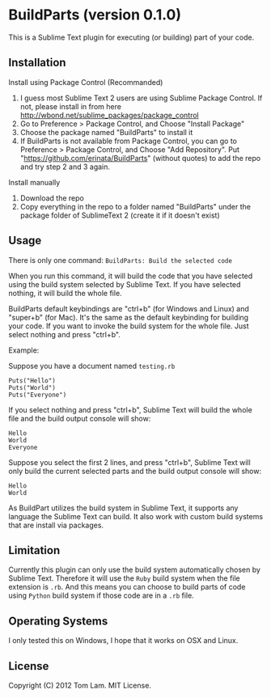 # BuildParts (version 0.1.0)

This is a Sublime Text plugin for executing (or building) part of your code. 

## Installation

Install using Package Control (Recommanded)

1. I guess most Sublime Text 2 users are using Sublime Package Control. If not, please install in from here <http://wbond.net/sublime_packages/package_control>
2. Go to Preference > Package Control, and Choose "Install Package"
3. Choose the package named "BuildParts" to install it
4. If BuildParts is not available from Package Control, you can go to Preference > Package Control, and Choose "Add Repository". Put "https://github.com/erinata/BuildParts" (without quotes) to add the repo and try step 2 and 3 again.

Install manually

1. Download the repo
2. Copy everything in the repo to a folder named "BuildParts" under the package folder of SublimeText 2 (create it if it doesn't exist)

## Usage

There is only one command: `BuildParts: Build the selected code`

When you run this command, it will build the code that you have selected using the build system selected by Sublime Text. If you have selected nothing, it will build the whole file.

BuildParts default keybindings are "ctrl+b" (for Windows and Linux) and "super+b" (for Mac). It's the same as the default keybinding for building your code. If you want to invoke the build system for the whole file. Just select nothing and press "ctrl+b".

Example:

Suppose you have a document named `testing.rb`

    Puts("Hello")
    Puts("World")
    Puts("Everyone")

If you select nothing and press "ctrl+b", Sublime Text will build the whole file and the build output console will show:

    Hello
    World
    Everyone

Suppose you select the first 2 lines, and press "ctrl+b", Sublime Text will only build the current selected parts and the build output console will show:

    Hello
    World

As BuildPart utilizes the build system in Sublime Text, it supports any language the Sublime Text can build. It also work with custom build systems that are install via packages.

## Limitation

Currently this plugin can only use the build system automatically chosen by Sublime Text. Therefore it will use the `Ruby` build system when the file extension is `.rb`. And this means you can choose to build parts of code using `Python` build system if those code are in a `.rb` file.

## Operating Systems

I only tested this on Windows, I hope that it works on OSX and Linux.

## License

Copyright (C) 2012 Tom Lam. MIT License.
  
